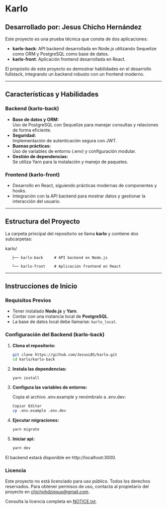 # Karlo

## Desarrollado por: Jesus Chicho Hernández

Este proyecto es una prueba técnica que consta de dos aplicaciones:

- **karlo-back**: API backend desarrollada en Node.js utilizando Sequelize como ORM y PostgreSQL como base de datos.
- **karlo-front**: Aplicación frontend desarrollada en React.

El propósito de este proyecto es demostrar habilidades en el desarrollo fullstack, integrando un backend robusto con un frontend moderno.

---

## Características y Habilidades

### Backend (karlo-back)
- **Base de datos y ORM:**  
  Uso de PostgreSQL con Sequelize para manejar consultas y relaciones de forma eficiente.
- **Seguridad:**  
  Implementación de autenticación segura con JWT.
- **Buenas prácticas:**  
  Uso de variables de entorno (.env) y configuración modular.
- **Gestión de dependencias:**  
  Se utiliza Yarn para la instalación y manejo de paquetes.

### Frontend (karlo-front)
- Desarrollo en React, siguiendo prácticas modernas de componentes y hooks.
- Integración con la API backend para mostrar datos y gestionar la interacción del usuario.

---

## Estructura del Proyecto

La carpeta principal del repositorio se llama **karlo** y contiene dos subcarpetas:

karlo/

       ├── karlo-back     # API backend en Node.js

       └── karlo-front    # Aplicación frontend en React


---

## Instrucciones de Inicio

### Requisitos Previos
- Tener instalado **Node.js** y **Yarn**.
- Contar con una instancia local de **PostgreSQL**.
- La base de datos local debe llamarse: `karlo_local`.

### Configuración del Backend (karlo-back)

1. **Clona el repositorio:**

   ```bash
   git clone https://github.com/JesusLBS/karlo.git
   cd karlo/karlo-back
2. **Instala las dependencias:**
    ```bash
    yarn install
3. **Configura las variables de entorno:**

    Copia el archivo .env.example y renómbralo a .env.dev:

    ```bash
    Copiar Editar
    cp .env.example .env.dev
4. **Ejecutar migraciones:**

    ```bash
    yarn migrate
5. **Iniciar api:**
    ```bash
    yarn dev
El backend estará disponible en http://localhost:3000.


### Licencia

Este proyecto no está licenciado para uso público. Todos los derechos reservados. Para obtener permisos de uso, contacta al propietario del proyecto en chichohdzjesus@gmail.com.

Consulta la licencia completa en [NOTICE.txt](./NOTICE.txt).

